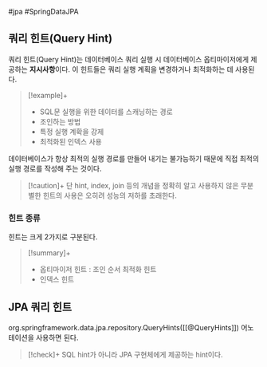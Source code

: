 #jpa #SpringDataJPA 

## 쿼리 힌트(Query Hint)
쿼리 힌트(Query Hint)는 데이터베이스 쿼리 실행 시 데이터베이스 옵티마이저에게 제공하는 **지시사항**이다. 이 힌트들은 쿼리 실행 계획을 변경하거나 최적화하는 데 사용된다.

> [!example]+ 
> + SQL문 실행을 위한 데이터를 스캐닝하는 경로
> + 조인하는 방법
> + 특정 실행 계확을 강제
> + 최적화된 인덱스 사용

데이터베이스가 항상 최적의 실행 경로를 만들어 내기는 불가능하기 때문에 직접 최적의 실행 경로를 작성해 주는 것이다.

> [!caution]+ 
> 단 hint, index, join 등의 개념을 정확히 알고 사용하지 않은 무분별한 힌트의 사용은 오히려 성능의 저하를 초래한다.

### 힌트 종류
힌트는 크게 2가지로 구분된다.

> [!summary]+ 
> + 옵티마이저 힌트 : 조인 순서 최적화 힌트
> + 인덱스 힌트


## JPA 쿼리 힌트
org.springframework.data.jpa.repository.QueryHints([[@QueryHints]]) 어노테이션을 사용하면 된다.

> [!check]+ 
> SQL hint가 아니라 JPA 구현체에게 제공하는 hint이다.